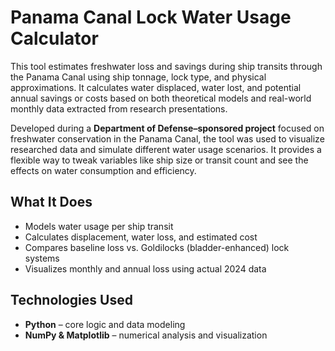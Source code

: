 # Panama Canal Lock Water Usage Calculator

This tool estimates freshwater loss and savings during ship transits through the Panama Canal using ship tonnage, lock type, and physical approximations. It calculates water displaced, water lost, and potential annual savings or costs based on both theoretical models and real-world monthly data extracted from research presentations.

Developed during a **Department of Defense–sponsored project** focused on freshwater conservation in the Panama Canal, the tool was used to visualize researched data and simulate different water usage scenarios. It provides a flexible way to tweak variables like ship size or transit count and see the effects on water consumption and efficiency.

## What It Does
- Models water usage per ship transit
- Calculates displacement, water loss, and estimated cost
- Compares baseline loss vs. Goldilocks (bladder-enhanced) lock systems
- Visualizes monthly and annual loss using actual 2024 data

## Technologies Used
- **Python** – core logic and data modeling  
- **NumPy & Matplotlib** – numerical analysis and visualization
